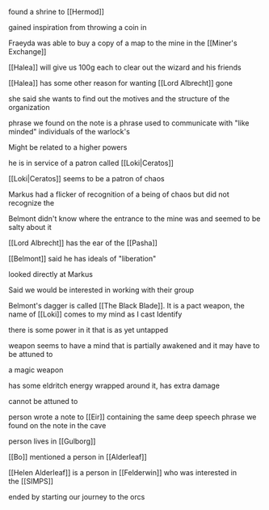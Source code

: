 found a shrine to [[Hermod]]

gained inspiration from throwing a coin in

Fraeyda was able to buy a copy of a map to the mine in the [[Miner's Exchange]]

[[Halea]] will give us 100g each to clear out the wizard and his friends

[[Halea]] has some other reason for wanting [[Lord Albrecht]] gone

she said she wants to find out the motives and the structure of the organization

phrase we found on the note is a phrase used to communicate with "like minded" individuals of the warlock's

Might be related to a higher powers

he is in service of a patron called [[Loki|Ceratos]]

[[Loki|Ceratos]] seems to be a patron of chaos

Markus had a flicker of recognition of a being of chaos but did not recognize the

Belmont didn't know where the entrance to the mine was and seemed to be salty about it

[[Lord Albrecht]] has the ear of the [[Pasha]]

[[Belmont]] said he has ideals of "liberation"

looked directly at Markus

Said we would be interested in working with their group

Belmont's dagger is called [[The Black Blade]]. It is a pact weapon, the name of [[Loki]] comes to my mind as I cast Identify

there is some power in it that is as yet untapped

weapon seems to have a mind that is partially awakened and it may have to be attuned to

a magic weapon

has some eldritch energy wrapped around it, has extra damage

cannot be attuned to

person wrote a note to [[Eir]] containing the same deep speech phrase we found on the note in the cave

person lives in [[Gulborg]]

[[Bo]] mentioned a person in [[Alderleaf]]

[[Helen Alderleaf]] is a person in [[Felderwin]] who was interested in the [[SIMPS]]

ended by starting our journey to the orcs